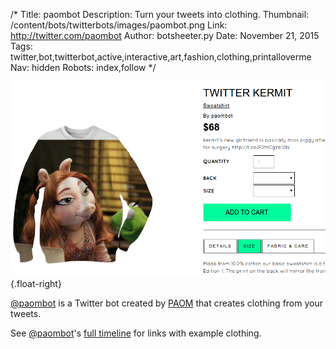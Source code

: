 /*
Title: paombot
Description:  Turn your tweets into clothing.
Thumbnail: /content/bots/twitterbots/images/paombot.png
Link: http://twitter.com/paombot
Author: botsheeter.py
Date: November 21, 2015
Tags: twitter,bot,twitterbot,active,interactive,art,fashion,clothing,printalloverme
Nav: hidden
Robots: index,follow
*/

[![](/content/bots/twitterbots/images/paombot-example.png)](https://paom.com/products/twitter-638795573735346176/){.float-right}

[@paombot](https://twitter.com/paombot) is a Twitter bot created by [PAOM](https://twitter.com/printalloverme) that creates clothing from your tweets.


See [@paombot](https://twitter.com/paombot)'s [full timeline](https://twitter.com/paombot/with_replies) for links with example clothing.
